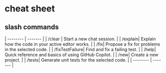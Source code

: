 # cheat sheet

## slash commands

| -------- | ------- |
| /clear | Start a new chat session. |
| /explain| Explain how the code in your active editor works. |
| /fix| Propose a fix for problems in the selected code. |
| /fixTestFailure| Find and fix a failing test. |
| /help| Quick reference and basics of using GitHub Copilot. |
| /new| Create a new project. |
| /tests| Generate unit tests for the selected code. |
| -------- | ------- |
